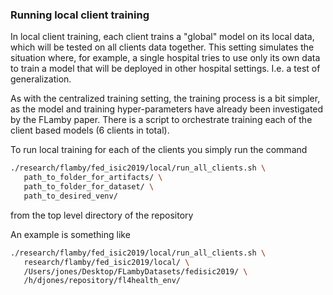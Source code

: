 ### Running local client training

In local client training, each client trains a "global" model on its local data, which will be tested on all clients data together. This setting simulates the situation where, for example, a single hospital tries to use only its own data to train a model that will be deployed in other hospital settings. I.e. a test of generalization.

As with the centralized training setting, the training process is a bit simpler, as the model and training hyper-parameters have already been investigated by the FLamby paper. There is a script to orchestrate training each of the client based models (6 clients in total).

To run local training for each of the clients you simply run the command

```bash
./research/flamby/fed_isic2019/local/run_all_clients.sh \
   path_to_folder_for_artifacts/ \
   path_to_folder_for_dataset/ \
   path_to_desired_venv/
```

from the top level directory of the repository

An example is something like
```bash
./research/flamby/fed_isic2019/local/run_all_clients.sh \
   research/flamby/fed_isic2019/local/ \
   /Users/jones/Desktop/FLambyDatasets/fedisic2019/ \
   /h/djones/repository/fl4health_env/
```
